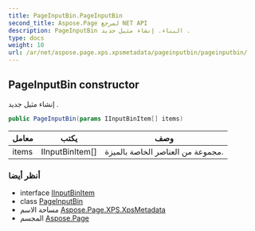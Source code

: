 ```yaml
---
title: PageInputBin.PageInputBin
second_title: Aspose.Page لمرجع NET API
description: PageInputBin البناء. إنشاء مثيل جديد .
type: docs
weight: 10
url: /ar/net/aspose.page.xps.xpsmetadata/pageinputbin/pageinputbin/
---
```

## PageInputBin constructor

إنشاء مثيل جديد .

```csharp
public PageInputBin(params IInputBinItem[] items)
```

| معامل | يكتب | وصف |
| --- | --- | --- |
| items | IInputBinItem[] | مجموعة من العناصر الخاصة بالميزة. |

### أنظر أيضا

* interface [IInputBinItem](../../inputbin.iinputbinitem/)
* class [PageInputBin](../)
* مساحة الاسم [Aspose.Page.XPS.XpsMetadata](../../pageinputbin/)
* المجسم [Aspose.Page](../../../)


